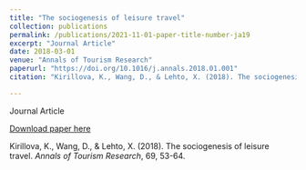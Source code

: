 ```yaml
---
title: "The sociogenesis of leisure travel"
collection: publications
permalink: /publications/2021-11-01-paper-title-number-ja19
excerpt: "Journal Article"
date: 2018-03-01
venue: "Annals of Tourism Research"
paperurl: "https://doi.org/10.1016/j.annals.2018.01.001"
citation: "Kirillova, K., Wang, D., & Lehto, X. (2018). The sociogenesis of leisure travel. <i>Annals of Tourism Research</i>, 69, 53-64."

---
```

Journal Article

[Download paper here](https://doi.org/10.1016/j.annals.2018.01.001)

Kirillova, K., Wang, D., & Lehto, X. (2018). The sociogenesis of leisure travel. <i>Annals of Tourism Research</i>, 69, 53-64. 

